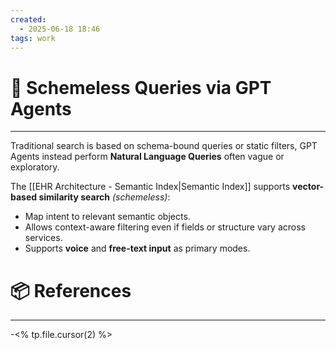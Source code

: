 ```yaml
---
created:
  - 2025-06-18 18:46
tags: work
---
```



# 📃 Schemeless Queries via GPT Agents 

---
Traditional search is based on schema-bound queries or static filters, GPT Agents instead perform **Natural Language Queries** often vague or exploratory.

The [[EHR Architecture - Semantic Index|Semantic Index]] supports **vector-based similarity search** *(schemeless)*:
- Map intent to relevant semantic objects.
- Allows context-aware filtering even if fields or structure vary across services.
- Supports **voice** and **free-text input** as primary modes.

# 📦 References
---
-<% tp.file.cursor(2) %>
